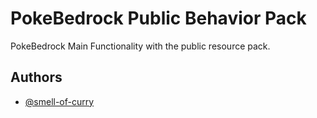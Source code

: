 # PokeBedrock Public Behavior Pack

PokeBedrock Main Functionality with the public resource pack.

## Authors

- [@smell-of-curry](https://www.github.com/smell-of-curry)
